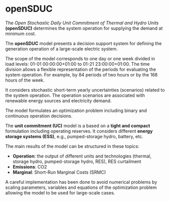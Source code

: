 # openSDUC

The *Open Stochastic Daily Unit Commitment of Thermal and Hydro Units* **(openSDUC)** determines the system operation for supplying the demand at minimum cost.

The **openSDUC** model presents a decision support system for defining the generation operation of a large-scale electric system.

The scope of the model corresponds to one day or one week divided in load levels: 01-01 00:00:00+01:00 to 01-21 23:00:00+01:00.
The time division allows a flexible representation of the periods for evaluating the system operation. For example, by 84 periods of two hours or by the 168 hours of the week.

It considers stochastic short-term yearly uncertainties (scenarios) related to the system operation. The operation scenarios are associated with renewable energy sources and electricity demand.
  
The model formulates an optimization problem including binary and continuous operation decisions.

The **unit commitment (UC)** model is a based on a **tight and compact** formulation including operating reserves. It considers different **energy storage systems (ESS)**, e.g., pumped-storage hydro,
battery, etc. 

The main results of the model can be structured in these topics:
  
- **Operation**: the output of different units and technologies (thermal, storage hydro, pumped-storage hydro, RES), RES curtailment
- **Emissions**: CO2
- **Marginal**: Short-Run Marginal Costs (SRMC)

A careful implementation has been done to avoid numerical problems by scaling parameters, variables and equations of the optimization problem allowing the model to be used for large-scale cases.
